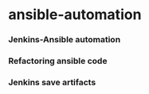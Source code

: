 # ansible-automation
### Jenkins-Ansible automation
### Refactoring ansible code
### Jenkins save artifacts
